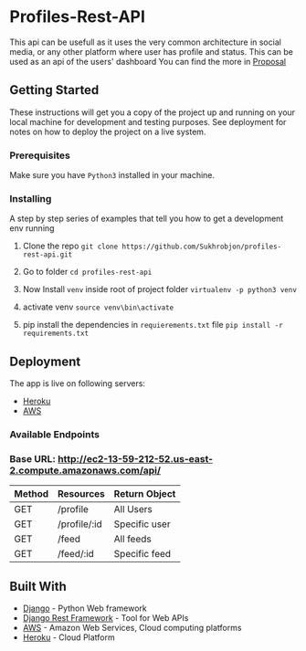 # Profiles-Rest-API
This api can be usefull as it uses the very common architecture in social media, or any other platform where user has profile and status. This can be used as an api of the users' dashboard
You can find the more in [Proposal](https://github.com/Sukhrobjon/predict-movie-genre/blob/master/proposal.md)

## Getting Started

These instructions will get you a copy of the project up and running on your local machine for development and testing purposes. See deployment for notes on how to deploy the project on a live system.

### Prerequisites

Make sure you have `Python3` installed in your machine.

### Installing

A step by step series of examples that tell you how to get a development env running

1. Clone the repo `git clone https://github.com/Sukhrobjon/profiles-rest-api.git`

2. Go to folder `cd profiles-rest-api`

1. Now Install `venv` inside root of project folder `virtualenv -p python3 venv` 

1. activate venv  `source venv\bin\activate`

1. pip install the dependencies in `requierements.txt` file `pip install -r requirements.txt`

## Deployment
The app is live on following servers:

- [Heroku](#)
- [AWS](http://ec2-13-59-212-52.us-east-2.compute.amazonaws.com/api/)


### Available Endpoints
### Base URL: http://ec2-13-59-212-52.us-east-2.compute.amazonaws.com/api/

|       Method        |      Resources     |      Return Object                         
| -------------       |--------------------| ------------------------------------------
| GET                 | /profile                       | All Users         
| GET                 | /profile/:id             | Specific user   
| GET                 | /feed               | All feeds 
| GET                 | /feed/:id           | Specific feed 


## Built With

* [Django](https://www.djangoproject.com/) - Python Web framework
* [Django Rest Framework](https://www.django-rest-framework.org/) - Tool for Web APIs 
* [AWS](https://rometools.github.io/rome/) - Amazon Web Services, Cloud computing platforms
* [Heroku](https://heroku.com) - Cloud Platform



